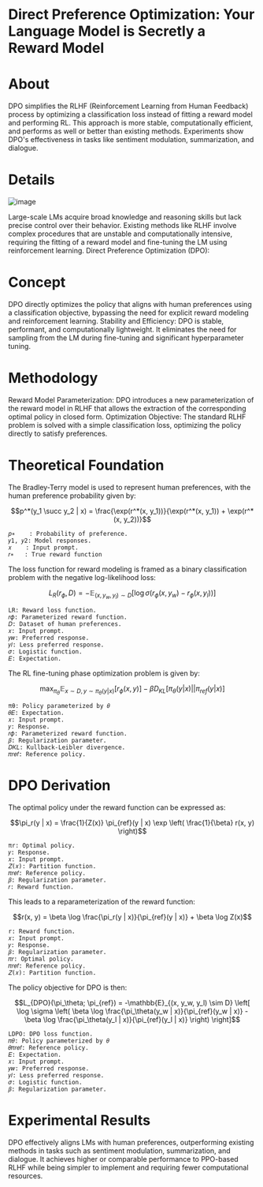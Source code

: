 # Direct Preference Optimization: Your Language Model is Secretly a Reward Model

# About
 DPO simplifies the RLHF (Reinforcement Learning from Human Feedback) process by optimizing a classification loss instead of fitting a reward model and performing RL. This approach is more stable, computationally efficient, and performs as well or better than existing methods. Experiments show DPO's effectiveness in tasks like sentiment modulation, summarization, and dialogue.

 # Details
 
![image](https://github.com/SanzharMrz/NLP-papers/assets/48170101/875e46eb-1363-4b88-be0e-82607bfe9c5d)

Large-scale LMs acquire broad knowledge and reasoning skills but lack precise control over their behavior.
Existing methods like RLHF involve complex procedures that are unstable and computationally intensive, requiring the fitting of a reward model and fine-tuning the LM using reinforcement learning.
Direct Preference Optimization (DPO):

# Concept
DPO directly optimizes the policy that aligns with human preferences using a classification objective, bypassing the need for explicit reward modeling and reinforcement learning.
Stability and Efficiency: DPO is stable, performant, and computationally lightweight. It eliminates the need for sampling from the LM during fine-tuning and significant hyperparameter tuning.

# Methodology

Reward Model Parameterization: DPO introduces a new parameterization of the reward model in RLHF that allows the extraction of the corresponding optimal policy in closed form.
Optimization Objective: The standard RLHF problem is solved with a simple classification loss, optimizing the policy directly to satisfy preferences.

# Theoretical Foundation

The Bradley-Terry model is used to represent human preferences, with the human preference probability given by:

```math
p^*(y_1 \succ y_2 | x) = \frac{\exp(r^*(x, y_1))}{\exp(r^*(x, y_1)) + \exp(r^*(x, y_2))}
```
```
𝑝∗    : Probability of preference.
𝑦1, 𝑦2: Model responses.
𝑥    : Input prompt.
𝑟∗   : True reward function
```
The loss function for reward modeling is framed as a binary classification problem with the negative log-likelihood loss:

```math
L_R(r_\phi, D) = -\mathbb{E}_{(x, y_w, y_l) \sim D} \left[ \log \sigma (r_\phi(x, y_w) - r_\phi(x, y_l)) \right]
```

```
LR: Reward loss function.
𝑟𝜙: Parameterized reward function.
𝐷: Dataset of human preferences.
𝑥: Input prompt.
𝑦𝑤: Preferred response.
𝑦𝑙: Less preferred response.
𝜎: Logistic function.
𝐸: Expectation.
```

The RL fine-tuning phase optimization problem is given by:

```math
\max_{\pi_\theta} \mathbb{E}_{x \sim D, y \sim \pi_\theta(y|x)} \left[ r_\phi(x, y) \right] - \beta D_{KL} \left[ \pi_\theta(y | x) || \pi_{ref}(y | x) \right]
```

```
πθ: Policy parameterized by 𝜃
𝜃𝐸: Expectation.
𝑥: Input prompt.
𝑦: Response.
𝑟𝜙: Parameterized reward function.
𝛽: Regularization parameter.
𝐷𝐾𝐿: Kullback-Leibler divergence.
𝜋𝑟𝑒𝑓: Reference policy.
```

# DPO Derivation

The optimal policy under the reward function can be expressed as:

```math
\pi_r(y | x) = \frac{1}{Z(x)} \pi_{ref}(y | x) \exp \left( \frac{1}{\beta} r(x, y) \right)
```

```
πr: Optimal policy.
𝑦: Response.
𝑥: Input prompt.
𝑍(𝑥): Partition function.
𝜋𝑟𝑒𝑓: Reference policy.
𝛽: Regularization parameter.
𝑟: Reward function.
```

This leads to a reparameterization of the reward function:

```math
r(x, y) = \beta \log \frac{\pi_r(y | x)}{\pi_{ref}(y | x)} + \beta \log Z(x)
```

```
r: Reward function.
𝑥: Input prompt.
𝑦: Response.
𝛽: Regularization parameter.
𝜋𝑟: Optimal policy.
𝜋𝑟𝑒𝑓: Reference policy.
𝑍(𝑥): Partition function.
```


The policy objective for DPO is then:

```math
L_{DPO}(\pi_\theta; \pi_{ref}) = -\mathbb{E}_{(x, y_w, y_l) \sim D} \left[ \log \sigma \left( \beta \log \frac{\pi_\theta(y_w | x)}{\pi_{ref}(y_w | x)} - \beta \log \frac{\pi_\theta(y_l | x)}{\pi_{ref}(y_l | x)} \right) \right]
```

```
LDPO: DPO loss function.
𝜋𝜃: Policy parameterized by 𝜃
𝜃𝜋𝑟𝑒𝑓: Reference policy.
𝐸: Expectation.
𝑥: Input prompt.
𝑦𝑤: Preferred response.
𝑦𝑙: Less preferred response.
𝜎: Logistic function.
𝛽: Regularization parameter.
```

# Experimental Results

DPO effectively aligns LMs with human preferences, outperforming existing methods in tasks such as sentiment modulation, summarization, and dialogue.
It achieves higher or comparable performance to PPO-based RLHF while being simpler to implement and requiring fewer computational resources.
